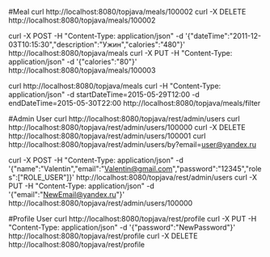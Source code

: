 #Meal
curl http://localhost:8080/topjava/meals/100002
curl -X DELETE http://localhost:8080/topjava/meals/100002

curl -X POST -H "Content-Type: application/json" -d '{"dateTime":"2011-12-03T10:15:30","description":"Ужин","calories":"480"}' http://localhost:8080/topjava/meals
curl -X PUT -H "Content-Type: application/json" -d '{"calories":"80"}' http://localhost:8080/topjava/meals/100003

curl http://localhost:8080/topjava/meals
curl -H "Content-Type: application/json" -d startDateTime=2015-05-29T12:00 -d endDateTime=2015-05-30T22:00 http://localhost:8080/topjava/meals/filter

#Admin User
curl http://localhost:8080/topjava/rest/admin/users
curl http://localhost:8080/topjava/rest/admin/users/100000
curl -X DELETE http://localhost:8080/topjava/rest/admin/users/100001
curl http://localhost:8080/topjava/rest/admin/users/by?email=user@yandex.ru

curl -X POST -H "Content-Type: application/json" -d '{"name":"Valentin","email":"Valentin@gmail.com","password":"12345","roles":["ROLE_USER"]}' http://localhost:8080/topjava/rest/admin/users
curl -X PUT -H "Content-Type: application/json" -d '{"email":"NewEmail@yandex.ru"}' http://localhost:8080/topjava/rest/admin/users/100000

#Profile User
curl http://localhost:8080/topjava/rest/profile
curl -X PUT -H "Content-Type: application/json" -d '{"password":"NewPassword"}' http://localhost:8080/topjava/rest/profile
curl -X DELETE http://localhost:8080/topjava/rest/profile